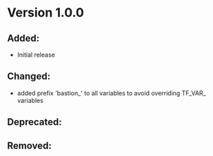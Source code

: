 # Version 1.0.0
## Added:
- Initial release
## Changed:
- added prefix 'bastion_' to all variables to avoid overriding TF_VAR_ variables
## Deprecated:

## Removed:

